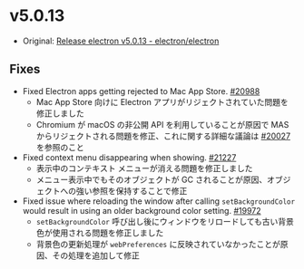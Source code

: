 # v5.0.13

- Original: [Release electron v5.0.13 - electron/electron](https://github.com/electron/electron/releases/tag/v5.0.13)

## Fixes

- Fixed Electron apps getting rejected to Mac App Store. [#20988](https://github.com/electron/electron/pull/20988)
  - Mac App Store 向けに Electron アプリがリジェクトされていた問題を修正しました
  - Chromium が macOS の非公開 API を利用していることが原因で MAS からリジェクトされる問題を修正、これに関する詳細な議論は [#20027](https://github.com/electron/electron/issues/20027) を参照のこと
- Fixed context menu disappearing when showing. [#21227](https://github.com/electron/electron/pull/21227)
  - 表示中のコンテキスト メニューが消える問題を修正しました
  - メニュー表示中でもそのオブジェクトが GC されることが原因、オブジェクトへの強い参照を保持することで修正
- Fixed issue where reloading the window after calling `setBackgroundColor` would result in using an older background color setting. [#19972](https://github.com/electron/electron/pull/19972)
  - `setBackgroundColor` 呼び出し後にウィンドウをリロードしても古い背景色が使用される問題を修正しました
  - 背景色の更新処理が `webPreferences` に反映されていなかったことが原因、その処理を追加して修正
